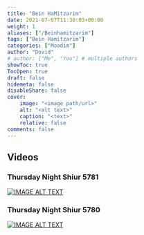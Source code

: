 ```yaml
---
title: "Bein HaMitzarim"
date: 2021-07-07T11:30:03+00:00
weight: 1
aliases: ["/Beinhamitzarim"]
tags: ["Bein Hamitzarim"]
categories: ["Moadim"]
author: "Dovid"
# author: ["Me", "You"] # multiple authors
showToc: true
TocOpen: true
draft: false
hidemeta: false
disableShare: false
cover:
    image: "<image path/url>"
    alt: "<alt text>"
    caption: "<text>"
    relative: false
comments: false
---
```

 ## Videos
 ### Thursday Night Shiur 5781
 [![IMAGE ALT TEXT](http://img.youtube.com/vi/_2LO9TaMdTA/0.jpg)](http://www.youtube.com/watch?v=_2LO9TaMdTA "Video Title")
 ### Thursday Night Shiur 5780
[![IMAGE ALT TEXT](http://img.youtube.com/vi/b2z9ivW7G04/0.jpg)](http://www.youtube.com/watch?v=b2z9ivW7G04 "Video Title")
